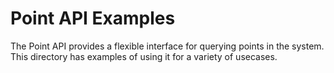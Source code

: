
Point API Examples
===

The Point API provides a flexible interface for querying points in the
system.  This directory has examples of using it for a variety of
usecases.

